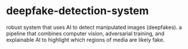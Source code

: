 # deepfake-detection-system
robust system that uses AI to detect manipulated images (deepfakes). a pipeline that combines computer vision, adversarial training, and explainable AI to highlight which regions of media are likely fake.

